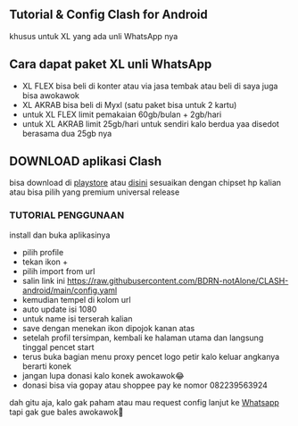 ## Tutorial &amp; Config Clash for Android
khusus untuk XL yang ada unli WhatsApp nya

## Cara dapat paket XL unli WhatsApp 
- XL FLEX bisa beli di konter atau via jasa tembak atau beli di saya juga bisa awokawok
- XL AKRAB bisa beli di Myxl (satu paket bisa untuk 2 kartu)
- untuk XL FLEX limit pemakaian 60gb/bulan + 2gb/hari
- untuk XL AKRAB limit 25gb/hari untuk sendiri kalo berdua yaa disedot berasama dua 25gb nya
## DOWNLOAD aplikasi Clash
bisa download di <a href="https://play.google.com/store/apps/details?id=com.github.kr328.clash">playstore</a> atau <a href="https://github.com/Kr328/ClashForAndroid/releases">disini</a>
sesuaikan dengan chipset hp kalian atau bisa pilih yang premium universal release
### TUTORIAL PENGGUNAAN
install dan buka aplikasinya
- pilih profile
- tekan ikon +
- pilih import from url
- salin link ini https://raw.githubusercontent.com/BDRN-notAlone/CLASH-android/main/config.yaml
- kemudian tempel di kolom url
- auto update isi 1080
- untuk name isi terserah kalian
- save dengan menekan ikon dipojok kanan atas
- setelah profil tersimpan, kembali ke halaman utama dan langsung tinggal pencet start 
- terus buka bagian menu proxy pencet logo petir kalo keluar angkanya berarti konek
- jangan lupa donasi kalo konek awokawok😂
- donasi bisa via gopay atau shoppee pay ke nomor 082239563924


dah gitu aja, kalo gak paham atau mau request config lanjut ke <a href="https://wa.me/6285654602469">Whatsapp</a>
tapi gak gue bales awokawok🤣
